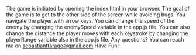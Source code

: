 The game is initiated by opening the index.html in your browser.
The goal of the game is to get to the other side of the screen
while avoiding bugs.
You navigate the player with arrow keys.
You can change the speed of the enemy by changing the enemySpeed variable in the app.js file.
You can also change the distance the player moves with each keystroke by changing the playerRange
variable also in the app.js file.
Any questions? You can reach me on sebastianffarago@gmail.com
Have Fun!
